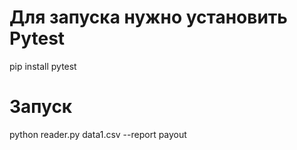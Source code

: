 # Для запуска нужно установить Pytest

pip install pytest

# Запуск

python reader.py data1.csv --report payout
